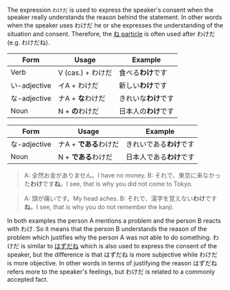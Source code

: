 The expression `わけだ` is used to express the speaker's consent when the speaker really understands the reason behind the statement. In other words when the speaker uses わけだ he or she expresses the understanding of the situation and consent.
Therefore, the [ね particle](188) is often used after わけだ (e.g. わけだね).

|Form|Usage|Example|
|-|-|-|
|Verb|V (cas.) + わけだ|食べる**わけ**です|
|い-adjective|イA + わけだ|新しい**わけ**です|
|な-adjective|ナA + **な**わけだ|きれいな**わけ**です|
|Noun|N + **の**わけだ|日本人の**わけ**です|

|Form|Usage|Example|
|-|-|-|
|な-adjective|ナA + **である**わけだ|きれいである**わけ**です|
|Noun|N + **である**わけだ|日本人である**わけ**です|

>A: 全然お金がありません。I have no money.
>B: それで、東京に来なかった**わけ**です**ね**。I see, that is why you did not come to Tokyo.

>A: 頭が痛いです。My head aches.
>B: それで、漢字を覚えない**わけ**です**ね**。I see, that is why you do not remember the kanji.

In both examples the person A mentions a problem and the person B reacts with わけ. So it means that the person B understands the reason of the problem which justifies why the person A was not able to do something.
わけだ is similar to [はずだね](249) which is also used to express the consent of the speaker, but the difference is that はずだね is more subjective while わけだ is more objective. In other words in terms of justifying the reason はずだね refers more to the speaker's feelings, but わけだ is related to a commonly accepted fact.